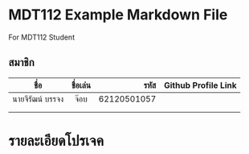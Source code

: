 # MDT112 Example Markdown File
For MDT112 Student


## สมาชิก



| ชื่อ      | ชื่อเล่น          | รหัส  |Github Profile Link|
| ------------- |:-------------:| -----:|----|
|นายจีรัฒน์ บรรจง     | จ๊อบ  | 62120501057 |    |
|   |     |  |    |
|  |      |   |    |

# รายละเอียดโปรเจค

